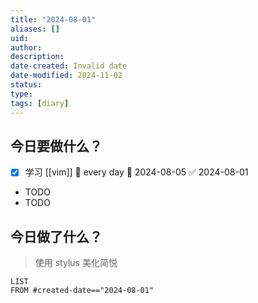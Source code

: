 ```yaml
---
title: "2024-08-01"
aliases: []
uid: 
author: 
description: 
date-created: Invalid date
date-modified: 2024-11-02
status: 
type: 
tags: [diary]
---
```


## 今日要做什么？

- [x] 学习 [[vim]] 🔁 every day 🛫 2024-08-05 ✅ 2024-08-01
- TODO
- TODO

## 今日做了什么？

> 使用 stylus 美化简悦

```dataviewjs
LIST
FROM #created-date=="2024-08-01"
```

